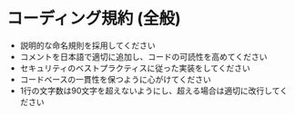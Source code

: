 # コーディング規約 (全般)

- 説明的な命名規則を採用してください
- コメントを日本語で適切に追加し、コードの可読性を高めてください
- セキュリティのベストプラクティスに従った実装をしてください
- コードベースの一貫性を保つように心がけてください
- 1行の文字数は90文字を超えないようにし、超える場合は適切に改行してください
